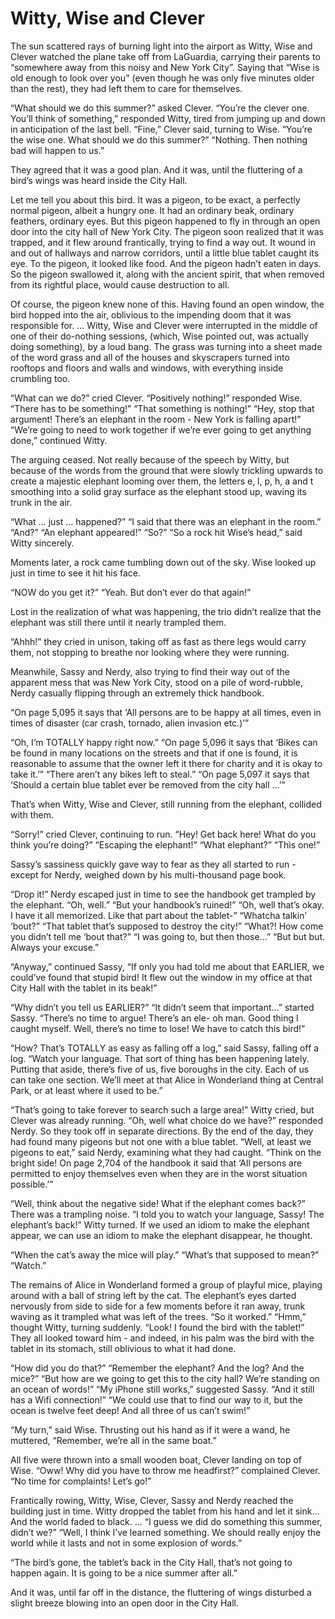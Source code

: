 # Witty, Wise and Clever

The sun scattered rays of burning light into the airport as Witty, Wise and Clever watched the plane take off from LaGuardia, carrying their parents to “somewhere away from this noisy and New York City”. Saying that “Wise is old enough to look over you” (even though he was only five minutes older than the rest), they had left them to care for themselves.

“What should we do this summer?” asked Clever.
“You’re the clever one. You’ll think of something,” responded Witty, tired from jumping up and down in anticipation of the last bell.
“Fine,” Clever said, turning to Wise. “You’re the wise one. What should we do this summer?”
“Nothing. Then nothing bad will happen to us.”

They agreed that it was a good plan. 
And it was, until the fluttering of a bird’s wings was heard inside the City Hall.

Let me tell you about this bird. It was a pigeon, to be exact, a perfectly normal pigeon, albeit a hungry one. It had an ordinary beak, ordinary feathers, ordinary eyes. But this pigeon happened to fly in through an open door into the city hall of New York City. The pigeon soon realized that it was trapped, and it flew around frantically, trying to find a way out. It wound in and out of hallways and narrow corridors, until a little blue tablet caught its eye. To the pigeon, it looked like food. And the pigeon hadn’t eaten in days. So the pigeon swallowed it, along with the ancient spirit, that when removed from its rightful place, would cause destruction to all.

Of course, the pigeon knew none of this. Having found an open window, the bird hopped into the air, oblivious to the impending doom that it was responsible for.
… 
Witty, Wise and Clever were interrupted in the middle of one of their do-nothing sessions, (which, Wise pointed out, was actually doing something), by a loud bang. 
The grass was turning into a sheet made of the word grass and all of the houses and skyscrapers turned into rooftops and floors and walls and windows, with everything inside crumbling too.

“What can we do?” cried Clever.
“Positively nothing!” responded Wise.
“There has to be something!”
“That something is nothing!”
“Hey, stop that argument! There’s an elephant in the room - New York is falling apart!”
“We’re going to need to work together if we’re ever going to get anything done,” continued Witty.

The arguing ceased. Not really because of the speech by Witty, but because of the words from the ground that were slowly trickling upwards to create a majestic elephant looming over them, the letters e, l, p, h, a and t smoothing into a solid gray surface as the elephant stood up, waving its trunk in the air.

“What … just … happened?”
“I said that there was an elephant in the room.”
“And?”
“An elephant appeared!”
“So?”
“So a rock hit Wise’s head,” said Witty sincerely.

Moments later, a rock came tumbling down out of the sky. Wise looked up just in time to see it hit his face.

“NOW do you get it?”
“Yeah. But don’t ever do that again!”

Lost in the realization of what was happening, the trio didn’t realize that the elephant was still there until it nearly trampled them.

“Ahhh!” they cried in unison, taking off as fast as there legs would carry them, not stopping to breathe nor looking where they were running.
	
Meanwhile, Sassy and Nerdy, also trying to find their way out of the apparent mess that was New York City, stood on a pile of word-rubble, Nerdy casually flipping through an extremely thick handbook. 

“On page 5,095 it says that ‘All persons are to be happy at all times, even in times of disaster (car crash, tornado, alien invasion etc.)’”

“Oh, I’m TOTALLY happy right now.”
“On page 5,096 it says that ‘Bikes can be found in many locations on the streets and that if one is found, it is reasonable to assume that the owner left it there for charity and it is okay to take it.’”
“There aren’t any bikes left to steal.”
“On page 5,097 it says that ‘Should a certain blue tablet ever be removed from the city hall …’”

That’s when Witty, Wise and Clever, still running from the elephant, collided with them.

“Sorry!” cried Clever, continuing to run. 
“Hey! Get back here! What do you think you’re doing?”
“Escaping the elephant!”
“What elephant?”
“This one!”

Sassy’s sassiness quickly gave way to fear as they all started to run - except for Nerdy, weighed down by his multi-thousand page book. 

“Drop it!” Nerdy escaped just in time to see the handbook get trampled by the elephant.
“Oh, well.”
“But your handbook’s ruined!”
“Oh, well that’s okay. I have it all memorized. Like that part about the tablet-”
“Whatcha talkin’ ‘bout?”
“That tablet that’s supposed to destroy the city!”
“What?! How come you didn’t tell me ‘bout that?”
“I was going to, but then those…”
“But but but. Always your excuse.”

“Anyway,” continued Sassy, “If only you had told me about that EARLIER, we could’ve found that stupid bird! It flew out the window in my office at that City Hall with the tablet in its beak!”

“Why didn’t you tell us EARLIER?”
“It didn’t seem that important…” started Sassy.
“There’s no time to argue! There’s an ele- oh man. Good thing I caught myself. Well, there’s no time to lose! We have to catch this bird!”

“How? That’s TOTALLY as easy as falling off a log,” said Sassy, falling off a log.
“Watch your language. That sort of thing has been happening lately. Putting that aside, there’s five of us, five boroughs in the city. Each of us can take one section. We’ll meet at that Alice in Wonderland thing at Central Park, or at least where it used to be.”

“That’s going to take forever to search such a large area!” Witty cried, but Clever was already running.
“Oh, well what choice do we have?” responded Nerdy. 
So they took off in separate directions.
By the end of the day, they had found many pigeons but not one with a blue tablet.
“Well, at least we pigeons to eat,” said Nerdy, examining what they had caught. “Think on the bright side! On page 2,704 of the handbook it said that ‘All persons are permitted to enjoy themselves even when they are in the worst situation possible.’”

“Well, think about the negative side! What if the elephant comes back?”
There was a trampling noise. “I told you to watch your language, Sassy! The elephant’s back!”
Witty turned. If we used an idiom to make the elephant appear, we can use an idiom to make the elephant disappear, he thought. 

“When the cat’s away the mice will play.”
“What’s that supposed to mean?”
“Watch.”

The remains of Alice in Wonderland formed a group of playful mice, playing around with a ball of string left by the cat. The elephant’s eyes darted nervously from side to side for a few moments before it ran away, trunk waving as it trampled what was left of the trees.
“So it worked.”
“Hmm,” thought Witty, turning suddenly. “Look! I found the bird with the tablet!”
They all looked toward him - and indeed, in his palm was the bird with the tablet in its stomach, still oblivious to what it had done.

“How did you do that?”
“Remember the elephant? And the log? And the mice?”
“But how are we going to get this to the city hall? We’re standing on an ocean of words!”
“My iPhone still works,” suggested Sassy. “And it still has a Wifi connection!”
“We could use that to find our way to it, but the ocean is twelve feet deep! And all three of us can’t swim!”

“My turn,” said Wise. Thrusting out his hand as if it were a wand, he muttered, “Remember, we’re all in the same boat.”

All five were thrown into a small wooden boat, Clever landing on top of Wise. 
“Oww! Why did you have to throw me headfirst?” complained Clever. 
“No time for complaints! Let’s go!”

Frantically rowing, Witty, Wise, Clever, Sassy and Nerdy reached the building just in time. Witty dropped the tablet from his hand and let it sink… 
And the world faded to black.
… 
“I guess we did do something this summer, didn’t we?”
“Well, I think I’ve learned something. We should really enjoy the world while it lasts and not in some explosion of words.”

“The bird’s gone, the tablet’s back in the City Hall, that’s not going to happen again. It is going to be a nice summer after all.”

And it was, until far off in the distance, the fluttering of wings disturbed a slight breeze blowing into an open door in the City Hall.	
